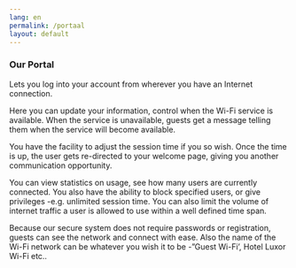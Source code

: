 ```yaml
---
lang: en
permalink: /portaal
layout: default
---
```


### Our Portal
Lets you log into your account from wherever you have an Internet connection.

Here you can update your information, control when the Wi-Fi service is available. When the service is unavailable, guests get a message telling them when the service will become available.

You have the facility to adjust the session time if you so wish. Once the time is up, the user gets re-directed to your welcome page, giving you another communication opportunity.

You can view statistics on usage, see how many users are currently connected. You also have the ability to block specified users, or give privileges -e.g. unlimited session time. You can also limit the volume of internet traffic a user is allowed to use within a well defined time span.

Because our secure system does not require passwords or registration, guests can see the network and connect with ease. Also the name of the Wi-Fi network can be whatever you wish it to be -”Guest Wi-Fi’, Hotel Luxor Wi-Fi etc..<Paste>
